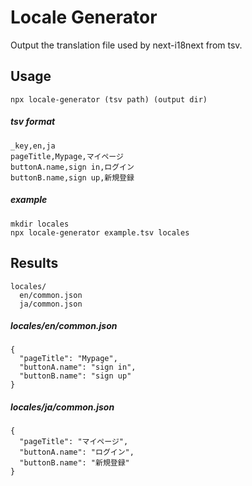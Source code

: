 # Locale Generator


Output the translation file used by next-i18next from tsv.

## Usage

```
npx locale-generator (tsv path) (output dir)
```

##### tsv format

```
_key,en,ja
pageTitle,Mypage,マイページ
buttonA.name,sign in,ログイン
buttonB.name,sign up,新規登録
```

##### example

```
mkdir locales
npx locale-generator example.tsv locales
```

## Results

```
locales/
  en/common.json
  ja/common.json
```

##### locales/en/common.json
```
{
  "pageTitle": "Mypage",
  "buttonA.name": "sign in",
  "buttonB.name": "sign up"
}
```

##### locales/ja/common.json
```
{
  "pageTitle": "マイページ",
  "buttonA.name": "ログイン",
  "buttonB.name": "新規登録"
}
```
